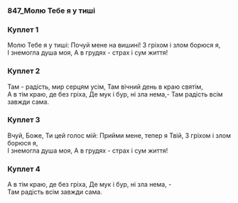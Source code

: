### 847_Молю Тебе я у тиші
### Куплет 1
Молю Тебе я у тиші: Почуй мене на вишині! З гріхом і злом борюся я, <br/>І знемогла душа моя, А в грудях - страх і сум життя!
### Куплет 2
Там - радість, мир серцям усім, Там вічний день в краю святім, <br/>А в тім краю, де без гріха, Де мук і бур, ні зла нема,- Там радість всім завжди сама.
### Куплет 3
Вчуй, Боже, Ти цей голос мій: Прийми мене, тепер я Твій, З гріхом і злом борюся я,<br/>І знемогла душа моя, А в грудях - страх і сум життя!
### Куплет 4
А в тім краю, де без гріха, Де мук і бур, ні зла нема, - <br/>Там радість всім завжди сама.
